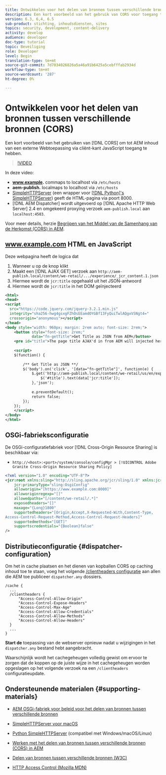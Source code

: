 ```yaml
---
title: Ontwikkelen voor het delen van bronnen tussen verschillende bronnen (CORS) met AEM
description: Een kort voorbeeld van het gebruik van CORS voor toegang tot AEM inhoud van een externe webtoepassing via client-side JavaScript.
version: 6.3, 6,4, 6.5
sub-product: stichting, inhoudsdiensten, sites
topics: security, development, content-delivery
activity: develop
audience: developer
doc-type: tutorial
topic: Beveiliging
role: Developer
level: Begin
translation-type: tm+mt
source-git-commit: 7d7034026826a5a46a91b6425a5cebfffab2934d
workflow-type: tm+mt
source-wordcount: '287'
ht-degree: 0%

---
```



# Ontwikkelen voor het delen van bronnen tussen verschillende bronnen (CORS)

Een kort voorbeeld van het gebruiken van [!DNL CORS] om tot AEM inhoud van een externe Webtoepassing via cliënt-kant JavaScript toegang te hebben.

>[!VIDEO](https://video.tv.adobe.com/v/18837/?quality=12&learn=on)

In deze video:

* **www.example.** commaps to localhost via  `/etc/hosts`
* **aem-publish.** localmaps to localhost via  `/etc/hosts`
* [SimpleHTTPServer](https://itunes.apple.com/us/app/simple-http-server/id441002840?mt=12)  (een wrapper voor  [[!DNL Python]&#39;s SimpleHTTPServer](https://docs.python.org/2/library/simplehttpserver.html)) geeft de HTML-pagina via poort 8000.
* [!DNL AEM Dispatcher] wordt uitgevoerd op  [!DNL Apache HTTP Web Server] 2.4 en omgekeerd proxying verzoek  `aem-publish.local` aan  `localhost:4503`.

Voor meer details, herzie [Begrijpen van het Middel van de Samenhang van de Herkomst (CORS) in AEM](./understand-cross-origin-resource-sharing.md).

## www.example.com HTML en JavaScript

Deze webpagina heeft de logica dat

1. Wanneer u op de knop klikt
1. Maakt een [!DNL AJAX GET] verzoek aan `http://aem-publish.local/content/we-retail/.../experience/_jcr_content.1.json`
1. Hiermee wordt de `jcr:title` opgehaald uit het JSON-antwoord
1. Hiermee wordt de `jcr:title` in het DOM geïnjecteerd

```xml
<html>
<head>
<script
  src="https://code.jquery.com/jquery-3.2.1.min.js"
  integrity="sha256-hwg4gsxgFZhOsEEamdOYGBf13FyQuiTwlAQgxVSNgt4="
  crossorigin="anonymous"></script>   
</head>
<body style="width: 960px; margin: 2rem auto; font-size: 2rem;">
    <button style="font-size: 2rem;"
            data="fn-getTitle">Get Title as JSON from AEM</button>
    <pre id="title">The page title AJAX'd in from AEM will injected here</pre>
    
    <script>
    $(function() { 
        
        /** Get Title as JSON **/
        $('body').on('click', '[data="fn-getTitle"]', function(e) { 
            $.get('http://aem-publish.local/content/we-retail/us/en/experience/_jcr_content.1.json', function(data) {
                $('#title').text(data['jcr:title']);
            },'json');
            
            e.preventDefault();
            return false;
        });
    });
    </script>
</body>
</html>
```

## OSGi-fabrieksconfiguratie

De OSGi-configuratiefabriek voor [!DNL Cross-Origin Resource Sharing] is beschikbaar via:

* `http://<host>:<port>/system/console/configMgr > [!UICONTROL Adobe Granite Cross-Origin Resource Sharing Policy]`

```xml
<?xml version="1.0" encoding="UTF-8"?>
<jcr:root xmlns:sling="http://sling.apache.org/jcr/sling/1.0" xmlns:jcr="http://www.jcp.org/jcr/1.0"
    jcr:primaryType="sling:OsgiConfig"
    alloworigin="[https://www.example.com:8000]"
    alloworiginregexp="[]"
    allowedpaths="[/content/we-retail/.*]"
    exposedheaders="[]"
    maxage="{Long}1800"
    supportedheaders="[Origin,Accept,X-Requested-With,Content-Type,
Access-Control-Request-Method,Access-Control-Request-Headers]"
    supportedmethods="[GET]"
    supportscredentials="{Boolean}false"
/>
```

## Distributieconfiguratie {#dispatcher-configuration}

Om het in cache plaatsen en het dienen van kopballen CORS op caching inhoud toe te staan, voeg het volgende [/clientheaders configuratie](https://experienceleague.adobe.com/docs/experience-manager-dispatcher/using/configuring/dispatcher-configuration.html?lang=en#specifying-the-http-headers-to-pass-through-clientheaders) aan allen die AEM toe publiceer `dispatcher.any` dossiers.

```
/cache { 
  ...
  /clientheaders {
      "Access-Control-Allow-Origin"
      "Access-Control-Expose-Headers"
      "Access-Control-Max-Age"
      "Access-Control-Allow-Credentials"
      "Access-Control-Allow-Methods"
      "Access-Control-Allow-Headers"
  }
  ...
}
```

**Start de** toepassing van de webserver opnieuw nadat u wijzigingen in het  `dispatcher.any` bestand hebt aangebracht.

Waarschijnlijk wordt het cachegeheugen volledig gewist om ervoor te zorgen dat de koppen op de juiste wijze in het cachegeheugen worden opgeslagen op het volgende verzoek na een `/clientheaders` configuratieupdate.

## Ondersteunende materialen {#supporting-materials}

* [AEM OSGi-fabriek voor beleid voor het delen van bronnen tussen verschillende bronnen](http://localhost:4502/system/console/configMgr/com.adobe.granite.cors.impl.CORSPolicyImpl)
* [SimpleHTTPServer voor macOS](https://itunes.apple.com/us/app/simple-http-server/id441002840?mt=12)
* [Python SimpleHTTPServer](https://docs.python.org/2/library/simplehttpserver.html)  (compatibel met Windows/macOS/Linux)

* [Werken met het delen van bronnen tussen verschillende bronnen (CORS) in AEM](./understand-cross-origin-resource-sharing.md)
* [Delen van bronnen tussen verschillende bronnen (W3C)](https://www.w3.org/TR/cors/)
* [HTTP Access Control (Mozilla MDN)](https://developer.mozilla.org/en-US/docs/Web/HTTP/Access_control_CORS)

